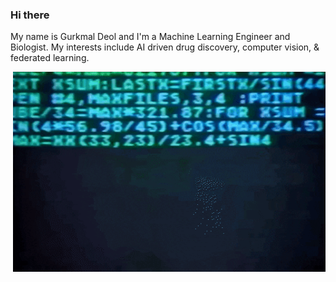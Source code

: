 ### Hi there

My name is Gurkmal Deol and I'm a Machine Learning Engineer and Biologist. My interests include AI driven drug discovery, computer vision, & federated learning.


<img align="right" alt="GIF" src="https://raw.githubusercontent.com/gdeol4/gdeol4/main/d9502e6bab513a69404131137407789e9e1cb6f6.gifv?raw=true" width="500" height="320" />

<!--
**gdeol4/gdeol4** is a ✨ _special_ ✨ repository because its `README.md` (this file) appears on your GitHub profile.

Here are some ideas to get you started:

[![Header](https://raw.githubusercontent.com/gdeol4/gdeol4/main/d9502e6bab513a69404131137407789e9e1cb6f6.gifv "Header")](https://www.gurkamal.com)

- 🔭 I’m currently working on ...
- 🌱 I’m currently learning ...
- 👯 I’m looking to collaborate on ...
- 🤔 I’m looking for help with ...
- 💬 Ask me about ...
- 📫 How to reach me: ...
- 😄 Pronouns: ...
- ⚡ Fun fact: ...
-->
